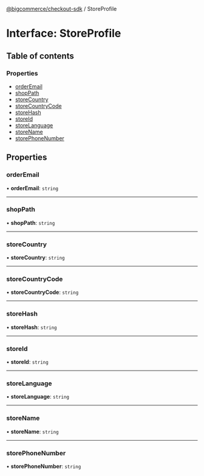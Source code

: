 [@bigcommerce/checkout-sdk](../README.md) / StoreProfile

# Interface: StoreProfile

## Table of contents

### Properties

- [orderEmail](StoreProfile.md#orderemail)
- [shopPath](StoreProfile.md#shoppath)
- [storeCountry](StoreProfile.md#storecountry)
- [storeCountryCode](StoreProfile.md#storecountrycode)
- [storeHash](StoreProfile.md#storehash)
- [storeId](StoreProfile.md#storeid)
- [storeLanguage](StoreProfile.md#storelanguage)
- [storeName](StoreProfile.md#storename)
- [storePhoneNumber](StoreProfile.md#storephonenumber)

## Properties

### orderEmail

• **orderEmail**: `string`

___

### shopPath

• **shopPath**: `string`

___

### storeCountry

• **storeCountry**: `string`

___

### storeCountryCode

• **storeCountryCode**: `string`

___

### storeHash

• **storeHash**: `string`

___

### storeId

• **storeId**: `string`

___

### storeLanguage

• **storeLanguage**: `string`

___

### storeName

• **storeName**: `string`

___

### storePhoneNumber

• **storePhoneNumber**: `string`
